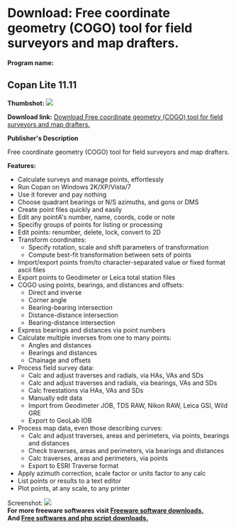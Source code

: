 # Download: Free coordinate geometry (COGO) tool for field surveyors and map drafters.

**Program name:**

## Copan Lite 11.11

  
**Thumbshot:** ![](http://www.freewarefiles.com/screenshot/copanwin_md.gif)   
  
**Download link:** [Download Free coordinate geometry (COGO) tool for field surveyors and map drafters.](http://freesoftwares.boysofts.com/Copan-For-Windows_program_41076.html)  
  


**Publisher's Description**  
  


Free coordinate geometry (COGO) tool for field surveyors and map drafters. 

**Features:**

  * Calculate surveys and manage points, effortlessly 
  * Run Copan on Windows 2K/XP/Vista/7 
  * Use it forever and pay nothing 
  * Choose quadrant bearings or N/S azimuths, and gons or DMS 
  * Create point files quickly and easily 
  * Edit any pointA's number, name, coords, code or note 
  * Specifiy groups of points for listing or processing 
  * Edit points: renumber, delete, lock, convert to 2D 
  * Transform coordinates: 
    * Specify rotation, scale and shift parameters of transformation 
    * Compute best-fit transformation between sets of points 
  * Import/export points from/to character-separated value or fixed format ascii files 
  * Export points to Geodimeter or Leica total station files 
  * COGO using points, bearings, and distances and offsets: 
    * Direct and inverse 
    * Corner angle 
    * Bearing-bearing intersection 
    * Distance-distance intersection 
    * Bearing-distance intersection 
  * Express bearings and distances via point numbers 
  * Calculate multiple inverses from one to many points: 
    * Angles and distances 
    * Bearings and distances 
    * Chainage and offsets 
  * Process field survey data: 
    * Calc and adjust traverses and radials, via HAs, VAs and SDs 
    * Calc and adjust traverses and radials, via bearings, VAs and SDs 
    * Calc freestations via HAs, VAs and SDs 
    * Manually edit data 
    * Import from Geodimeter JOB, TDS RAW, Nikon RAW, Leica GSI, Wild GRE 
    * Export to GeoLab IOB 
  * Process map data, even those describing curves: 
    * Calc and adjust traverses, areas and perimeters, via points, bearings and distances 
    * Check traverses, areas and perimeters, via bearings and distances 
    * Calc traverses, areas and perimeters, via points 
    * Export to ESRI Traverse format 
  * Apply azimuth correction, scale factor or units factor to any calc 
  * List points or results to a text editor 
  * Plot points, at any scale, to any printer 

  
  
Screenshot: ![](http://www.freewarefiles.com/screenshot/copanwin.gif)   
**For more freeware softwares visit [Freeware software downloads.](http://freesoftwares.boysofts.com/)**   
**And [Free softwares and php script downloads.](http://www.boysofts.com/)**
